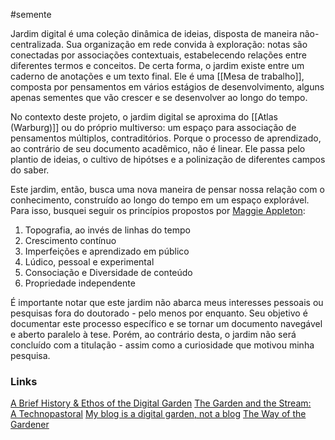 #semente 

Jardim digital é uma coleção dinâmica de ideias, disposta de maneira não-centralizada. Sua organização em rede convida à exploração: notas são conectadas por associações contextuais, estabelecendo relações entre diferentes termos e conceitos. De certa forma, o jardim existe entre um caderno de anotações e um texto final. Ele é uma [[Mesa de trabalho]], composta por pensamentos em vários estágios de desenvolvimento, alguns apenas sementes que vão crescer e se desenvolver ao longo do tempo.

No contexto deste projeto, o jardim digital se aproxima do [[Atlas (Warburg)]] ou do próprio multiverso: um espaço para associação de pensamentos múltiplos, contraditórios. Porque o processo de aprendizado, ao contrário de seu documento acadêmico, não é linear. Ele passa pelo plantio de ideias, o cultivo de hipótses e a polinização de diferentes campos do saber. 

Este jardim, então, busca uma nova maneira de pensar nossa relação com o conhecimento, construído ao longo do tempo em um espaço explorável. Para isso, busquei seguir os princípios propostos por [Maggie Appleton](https://maggieappleton.com/garden-history?):

1. Topografia, ao invés de linhas do tempo
2. Crescimento contínuo
3. Imperfeições e aprendizado em público
4. Lúdico, pessoal e experimental
5. Consociação e Diversidade de conteúdo
6. Propriedade independente

É importante notar que este jardim não abarca meus interesses pessoais ou pesquisas fora do doutorado - pelo menos por enquanto. Seu objetivo é documentar este processo específico e se tornar um documento navegável e aberto paralelo à tese. Porém, ao contrário desta, o jardim não será concluído com a titulação - assim como a curiosidade que motivou minha pesquisa.

### Links
[A Brief History & Ethos of the Digital Garden](https://maggieappleton.com/garden-history?)
[The Garden and the Stream: A Technopastoral](https://hapgood.us/2015/10/17/the-garden-and-the-stream-a-technopastoral/)
[My blog is a digital garden, not a blog](https://joelhooks.com/digital-garden)
[The Way of the Gardener](https://wonderground.press/culture/the-way-of-the-gardener/?utm_source=pocket_mylist)